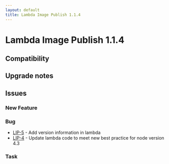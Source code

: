 ```yaml
---
layout: default
title: Lambda Image Publish 1.1.4
---
```

<div class="jumbotron">
    <h1>Lambda Image Publish 1.1.4</h1>    
    <h2>Compatibility</h2>
    <ul>
    </ul>
</div>




## Upgrade notes  
             



## Issues  


### New Feature 



### Bug 

 * [LIP-5](https://jira.infomaker.se/browse/LIP-5) - Add version information in lambda 
 * [LIP-4](https://jira.infomaker.se/browse/LIP-4) - Update lambda code to meet new best practice for node version 4.3 


### Task 



